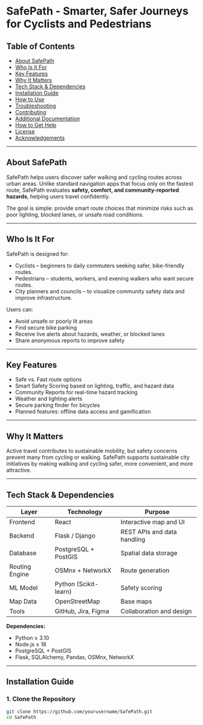 # SafePath - Smarter, Safer Journeys for Cyclists and Pedestrians

## Table of Contents
- [About SafePath](#about-safepath)
- [Who Is It For](#who-is-it-for)
- [Key Features](#key-features)
- [Why It Matters](#why-it-matters)
- [Tech Stack & Dependencies](#tech-stack--dependencies)
- [Installation Guide](#installation-guide)
- [How to Use](#how-to-use)
- [Troubleshooting](#troubleshooting)
- [Contributing](#contributing)
- [Additional Documentation](#additional-documentation)
- [How to Get Help](#how-to-get-help)
- [License](#license)
- [Acknowledgements](#acknowledgements)

---

## About SafePath

SafePath helps users discover safer walking and cycling routes across urban areas. Unlike standard navigation apps that focus only on the fastest route, SafePath evaluates **safety, comfort, and community-reported hazards**, helping users travel confidently.  

The goal is simple: provide smart route choices that minimize risks such as poor lighting, blocked lanes, or unsafe road conditions.

---

## Who Is It For

SafePath is designed for:

- Cyclists – beginners to daily commuters seeking safer, bike-friendly routes.  
- Pedestrians – students, workers, and evening walkers who want secure routes.  
- City planners and councils – to visualize community safety data and improve infrastructure.

Users can:

- Avoid unsafe or poorly lit areas  
- Find secure bike parking  
- Receive live alerts about hazards, weather, or blocked lanes  
- Share anonymous reports to improve safety

---

## Key Features

- Safe vs. Fast route options  
- Smart Safety Scoring based on lighting, traffic, and hazard data  
- Community Reports for real-time hazard tracking  
- Weather and lighting alerts  
- Secure parking finder for bicycles  
- Planned features: offline data access and gamification  

---

## Why It Matters

Active travel contributes to sustainable mobility, but safety concerns prevent many from cycling or walking. SafePath supports sustainable city initiatives by making walking and cycling safer, more convenient, and more attractive.

---

## Tech Stack & Dependencies

| Layer           | Technology             | Purpose                         |
|-----------------|----------------------|---------------------------------|
| Frontend        | React                | Interactive map and UI          |
| Backend         | Flask / Django       | REST APIs and data handling     |
| Database        | PostgreSQL + PostGIS | Spatial data storage            |
| Routing Engine  | OSMnx + NetworkX     | Route generation                |
| ML Model        | Python (Scikit-learn)| Safety scoring                  |
| Map Data        | OpenStreetMap        | Base maps                       |
| Tools           | GitHub, Jira, Figma  | Collaboration and design        |

**Dependencies:**

- Python ≥ 3.10  
- Node.js ≥ 18  
- PostgreSQL + PostGIS  
- Flask, SQLAlchemy, Pandas, OSMnx, NetworkX

---

## Installation Guide

### 1. Clone the Repository
```bash
git clone https://github.com/yourusername/SafePath.git
cd SafePath
